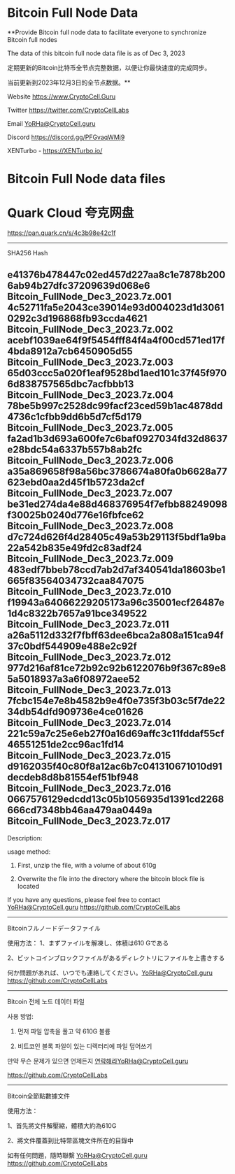 # Bitcoin Full Node Data
**Provide Bitcoin full node data to facilitate everyone to synchronize Bitcoin full nodes

The data of this bitcoin full node data file is as of Dec 3, 2023

定期更新的Bitcoin比特币全节点完整数据，以便让你最快速度的完成同步。

当前更新到2023年12月3日的全节点数据。**

Website
https://www.CryptoCell.Guru

Twitter
https://twitter.com/CryptoCellLabs

Email
YoRHa@CryptoCell.guru

Discord
https://discord.gg/PFGvaqWMj9

XENTurbo - https://XENTurbo.io/ 

# Bitcoin Full Node data files

# Quark Cloud 夸克网盘
https://pan.quark.cn/s/4c3b98e42c1f



------------

SHA256 Hash

e41376b478447c02ed457d227aa8c1e7878b2006ab94b27dfc37209639d068e6    Bitcoin_FullNode_Dec3_2023.7z.001
4c52711fa5e2043ce39014e93d004023d1d30610292c3d196868fb93ccda4621    Bitcoin_FullNode_Dec3_2023.7z.002
acebf1039ae64f9f5454fff84f4a4f00cd571ed17f4bda8912a7cb6450905d55    Bitcoin_FullNode_Dec3_2023.7z.003
65d03ccc5a020f1eaf9528bd1aed101c37f45f9706d838757565dbc7acfbbb13    Bitcoin_FullNode_Dec3_2023.7z.004
78be5b997c2528dc99facf23ced59b1ac4878dd4736c1cfbb9dd6b5d7cf5d179    Bitcoin_FullNode_Dec3_2023.7z.005
fa2ad1b3d693a600fe7c6baf0927034fd32d8637e28bdc54a6337b557b8ab2fc    Bitcoin_FullNode_Dec3_2023.7z.006
a35a869658f98a56bc3786674a80fa0b6628a77623ebd0aa2d45f1b5723da2cf    Bitcoin_FullNode_Dec3_2023.7z.007
be31ed274da4e88d468376954f7efbb88249098f30025b0240d776e16fbfce62    Bitcoin_FullNode_Dec3_2023.7z.008
d7c724d626f4d28405c49a53b29113f5bdf1a9ba22a542b835e49fd2c83adf24    Bitcoin_FullNode_Dec3_2023.7z.009
483edf7bbeb78ccd7ab2d7af340541da18603be1665f83564034732caa847075    Bitcoin_FullNode_Dec3_2023.7z.010
f19943a64066229205173a96c35001ecf26487e1d4c8322b7657a91bce349522    Bitcoin_FullNode_Dec3_2023.7z.011
a26a5112d332f7fbff63dee6bca2a808a151ca94f37c0bdf544909e488e2c92f    Bitcoin_FullNode_Dec3_2023.7z.012
977d216af81ce72b92c92b6122076b9f367c89e85a5018937a3a6f08972aee52    Bitcoin_FullNode_Dec3_2023.7z.013
7fcbc154e7e8b4582b9e4f0e735f3b03c5f7de2234db54dfd909736e4ce01626    Bitcoin_FullNode_Dec3_2023.7z.014
221c59a7c25e6eb27f0a16d69affc3c11fddaf55cf46551251de2cc96ac1fd14    Bitcoin_FullNode_Dec3_2023.7z.015
d9162035f40c80f8a12ac6b7c041310671010d91decdeb8d8b81554ef51bf948    Bitcoin_FullNode_Dec3_2023.7z.016
0667576129edcdd13c05b1056935d1391cd2268666cd7348bb46aa479aa0449a    Bitcoin_FullNode_Dec3_2023.7z.017
------------

Description:

usage method:
1. First, unzip the file, with a volume of about 610g

3. Overwrite the file into the directory where the bitcoin block file is located

If you have any questions, please feel free to contact YoRHa@CryptoCell.guru
https://github.com/CryptoCellLabs

-------
Bitcoinフルノードデータファイル

使用方法：
1、まずファイルを解凍し、体積は610 Gである

2、ビットコインブロックファイルがあるディレクトリにファイルを上書きする

何か問題があれば、いつでも連絡してください。YoRHa@CryptoCell.guru
https://github.com/CryptoCellLabs

-------
Bitcoin 전체 노드 데이터 파일

사용 방법:
1. 먼저 파일 압축을 풀고 약 610G 볼륨

3. 비트코인 블록 파일이 있는 디렉터리에 파일 덮어쓰기

만약 무슨 문제가 있으면 언제든지 연락해라YoRHa@CryptoCell.guru

https://github.com/CryptoCellLabs

-------

Bitcoin全節點數據文件

使用方法：

1、首先將文件解壓縮，體積大約為610G

2、將文件覆蓋到比特幣區塊文件所在的目錄中


如有任何問題，隨時聯繫  YoRHa@CryptoCell.guru
https://github.com/CryptoCellLabs
